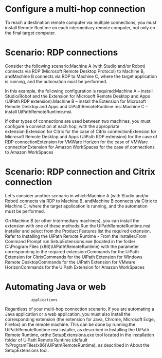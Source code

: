 ﻿# Configure a multi-hop connection

To reach a destination remote computer via multiple connections, you must install Remote
            Runtime on each intermediary remote computer, not only on the final target computer.

# Scenario: RDP connections

Consider the following scenario:Machine A (with Studio and/or
                        Robot) connects via RDP (Microsoft Remote Desktop Protocol) to Machine B,
                        andMachine B connects via RDP to
                        Machine C, where the target application is running, and the automation must
                        be performed.

In this example, the following configuration is required:Machine A – install
                        Studio/Robot and the Extension for Microsoft Remote Desktop and Apps
                        (UiPath RDP extension).Machine B – install the
                            Extension for Microsoft Remote Desktop and Apps and
                            UiPathRemoteRuntime.msi.Machine C – install
                            UiPathRemoteRuntime.msi.



If other types of connections are used between
                two machines, you must configure a connection at each hop, with the appropriate
                    extension:Extension for Citrix
                        for the case of Citrix connectionExtension for Microsoft
                            Remote Desktop and Apps (UiPath RDP extension) for the case of RDP
                        connectionExtension for VMWare
                            Horizon for the case of VMWare connectionExtension for Amazon WorkSpaces for the case of connections to Amazon
                        WorkSpaces

# Scenario: RDP connection and Citrix connection

Let's consider another
                scenario in which:Machine A (with Studio and/or
                        Robot) connects via RDP to Machine B, andMachine B connects via Citrix
                        to Machine C, where the target application is running, and the automation
                        must be performed.



On Machine B (or other intermediary machines),
                you can install the extension with one of these methods:Run the
                            UiPathRemoteRuntime.msi installer and select from the
                            Product Features list the required extension. Refer to Installing the UiPath Remote Runtime -
                            From the Installer.From Command Prompt run
                            SetupExtensions.exe (located in the folder
                            C:\Program Files (x86)\UiPath\RemoteRuntime) with the
                        parameter corresponding to the required extension:Commands for the UiPath Extension
                                    for CitrixCommands for the UiPath Extension
                                    for Windows Remote DesktopCommands for the UiPath Extension
                                    for VMware HorizonCommands for the UiPath Extension
                                    for Amazon WorkSpaces

# Automating Java or web
                applications

Regardless of your multi-hop connection scenario, if you are
                automating a Java application or a web application, you must also install the
                corresponding extension (the extension for Java, Chrome, Microsoft Edge, Firefox) on
                the remote machine. This can be done by running:the
                            UiPathRemoteRuntime.msi installer, as described in
                            Installing the UiPath Remote
                            Runtime, orthe
                            SetupExtensions.exe tool located in the installation
                        folder of UiPath Remote Runtime (default
                            %ProgramFiles(x86)\UiPath\RemoteRuntime), as described
                        in About the SetupExtensions tool.
